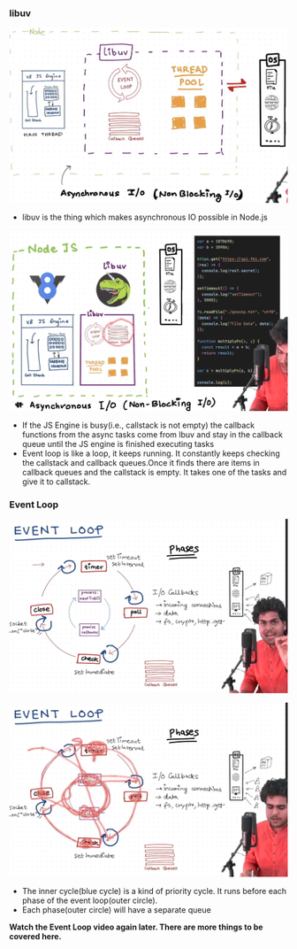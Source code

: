 
### libuv

![alt text](image.png)

- libuv is the thing which makes asynchronous IO possible in Node.js


![alt text](image-1.png)

- If the JS Engine is busy(i.e., callstack is not empty) the callback functions from the async tasks come from lbuv and stay in the callback queue until the JS engine is finished executing tasks
- Event loop is like a loop, it keeps running. It constantly keeps checking the callstack and callback queues.Once it finds there are items in callback queues and the callstack is empty. It takes one of the tasks and give it to callstack.


### Event Loop

![alt text](image-2.png)

![alt text](image-3.png)

- The inner cycle(blue cycle) is a kind of priority cycle. It runs before each phase of the event loop(outer circle).
- Each phase(outer circle) will have a separate queue

**Watch the Event Loop video again later. There are more things to be covered here.**